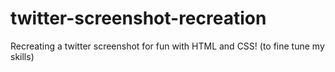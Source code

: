 # twitter-screenshot-recreation
Recreating a twitter screenshot for fun with HTML and CSS! (to fine tune my skills)
